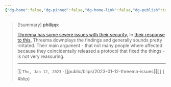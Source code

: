 ```yaml
---
{"dg-home":false,"dg-pinned":false,"dg-home-link":false,"dg-publish":true,"type":"blip","created-date":"2023-01-12T00:00:00","disabled rules":["yaml-title","yaml-title-alias","file-name-heading"],"title":"philipp @ 2023-01-12","dg-permalink":"2023/01/12/threema-issues/","updated-date":"2025-04-30T22:27:37","dg-path":"blips/2023-01-12-threema-issues.md","permalink":"/2023/01/12/threema-issues/","dgPassFrontmatter":true}
---
```


> [!summary] **philipp**:
>
> [Threema has some severe issues with their security.](https://breakingthe3ma.app/) In [their response to this,](https://threema.ch/en/blog/posts/news-alleged-weaknesses-statement) Threema downplays the findings and generally sounds pretty irritated. Their main argument - that not many people where affected because they coincidentally released a protocol that fixed the things - is not very reassuring.
> - - -
>
> 🗓️ `Thu, Jan 12, 2023` · [[public/blips/2023-01-12-threema-issues\|🔗]]
{ #blip}


